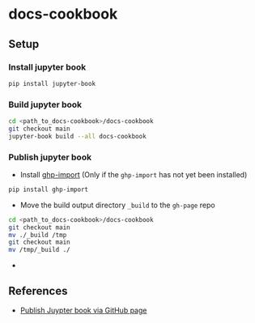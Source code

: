 # docs-cookbook

## Setup

### Install jupyter book

```bash
pip install jupyter-book
```

### Build jupyter book

```bash
cd <path_to_docs-cookbook>/docs-cookbook
git checkout main
jupyter-book build --all docs-cookbook
```

### Publish jupyter book

* Install [ghp-import](https://github.com/davisp/ghp-import) (Only if the `ghp-import` has not yet been installed)

```bash
pip install ghp-import
```

* Move the build output directory `_build` to the `gh-page` repo

```bash
cd <path_to_docs-cookbook>/docs-cookbook
git checkout main
mv ./_build /tmp
git checkout main
mv /tmp/_build ./
```

* 

## References

* [Publish Juypter book via GitHub page](https://jupyterbook.org/start/publish.html)
